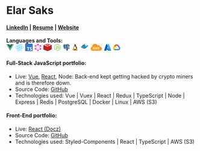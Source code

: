 # Elar Saks 

#### [LinkedIn](http://www.linkedin.com/in/elarsaks/) | [Resume](http://elar-saks.info/) | [Website](http://www.elarsaks.com) 

**Languages and Tools:**  
<code><img height="20" src="https://raw.githubusercontent.com/elarsaks/elarsaks/master/images/vue.png"></code>
<code><img height="20" src="https://raw.githubusercontent.com/elarsaks/elarsaks/master/images/react.png"></code>
<code><img height="20" src="https://raw.githubusercontent.com/elarsaks/elarsaks/master/images/TypeScript.png"></code>
<code><img height="20" src="https://raw.githubusercontent.com/elarsaks/elarsaks/master/images/graphql.png"></code>
<code><img height="20" src="https://raw.githubusercontent.com/elarsaks/elarsaks/master/images/redis.png"></code>
<code><img height="20" src="https://raw.githubusercontent.com/elarsaks/elarsaks/master/images/node.png"></code>
<code><img height="20" src="https://raw.githubusercontent.com/elarsaks/elarsaks/master/images/Postgres.png"></code>
<code><img height="20" src="https://raw.githubusercontent.com/elarsaks/elarsaks/master/images/linux.png"></code>
<code><img height="20" src="https://raw.githubusercontent.com/elarsaks/elarsaks/master/images/docker.png"></code>
<code><img height="20" src="https://raw.githubusercontent.com/elarsaks/elarsaks/master/images/aws.png"></code>
<code><img height="20" src="https://raw.githubusercontent.com/elarsaks/elarsaks/master/images/azure.png"></code>
<code><img height="20" src="https://raw.githubusercontent.com/elarsaks/elarsaks/master/images/gcp.png"></code>


#### Full-Stack JavaScript portfolio:
* Live: [Vue](http://javascript-portfolio-vue-client.s3-website.eu-north-1.amazonaws.com), [React](http://javascript-portfolio-react-client.s3-website.eu-north-1.amazonaws.com), Node: Back-end kept getting hacked by crypto miners and is therefore down.
* Source Code: [GitHub]( http://github.com/elarsaks/JavaScript-Portfolio)  
* Technologies used: Vue | Vuex | React | Redux | TypeScript | Node | Express | Redis | PostgreSQL | Docker | Linux | AWS (S3)




#### Front-End portfolio:
* Live: [React (Docz)](http://playing-cards-tree.s3-website.eu-north-1.amazonaws.com/)
* Source Code: [GitHub](https://github.com/elarsaks/Front-end-portfolio)  
* Technologies used: Styled-Components | React | TypeScript | AWS (S3)

